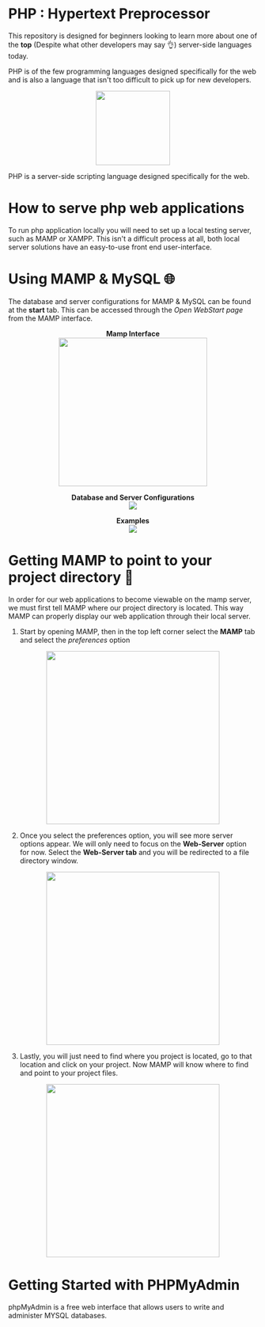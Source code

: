 # PHP : Hypertext Preprocessor

This repository is designed for beginners looking to learn more about one of the **top** (Despite what other developers may say :ok_hand:) server-side languages today.

PHP is of the few programming languages designed specifically for the web and is also a language that isn't too difficult to pick up for new developers.

 <p align="center">
   <img height="150" src="https://github.com/ame-abdellatif/PHP/blob/master/readme-img/phpLogo.png">
 </p>

PHP is a server-side scripting language designed specifically for the web.

# How to serve php web applications
To run php application locally you will need to set up a local testing server,
such as MAMP or XAMPP. This isn't a difficult process at all, both local server
solutions have an easy-to-use front end user-interface.

# Using MAMP & MySQL :globe_with_meridians:

The database and server configurations for MAMP & MySQL can be found at the <strong>start</strong> tab.
This can be accessed through the <em>Open WebStart page</em> from the MAMP interface.


<p align="center">
<strong>Mamp Interface</strong><br>
  <img height="300" src="https://github.com/ame-abdellatif/PHP/blob/master/readme-img/MAMP-3.png">
</p>

<p align="center">
<strong>Database and Server Configurations</strong><br>
  <img max-width="65%" src="https://github.com/ame-abdellatif/PHP/blob/master/readme-img/MAMP-1.png">
</p>

<p align="center">
<strong>Examples</strong><br>
  <img max-width="65%" src="https://github.com/ame-abdellatif/PHP/blob/master/readme-img/MAMP-2.png">
</p>


# Getting MAMP to point to your project directory :file_folder:

In order for our web applications to become viewable on the mamp server, we must first tell MAMP where our project directory is located. This way MAMP can properly display our web application through their local server.

1. Start by opening MAMP, then in the top left corner select the <strong>MAMP</strong> tab and select the <em>preferences</em> option<br>

<p align="center">
 <img height="350" src="https://github.com/ame-abdellatif/PHP/blob/master/readme-img/mamp-preferences-step-1.png">
</p>

2. Once you select the preferences option, you will see more server options appear. We will only need to focus on the <strong>Web-Server</strong> option for now. Select the <strong>Web-Server tab</strong> and you will be redirected to a file directory window.

<p align="center">
  <img height="350" src="https://github.com/ame-abdellatif/PHP/blob/master/readme-img/mamp-preferences-step-2.png">
</p>

3. Lastly, you will just need to find where you project is located, go to that location and click on your project. Now MAMP will know where to find and point to your project files.

<p align="center">
  <img height="350" src="https://github.com/ame-abdellatif/PHP/blob/master/readme-img/mamp-preferences-step-3.png">
</p>

# Getting Started with PHPMyAdmin
phpMyAdmin is a free web interface that allows users to write and administer MYSQL databases.   
